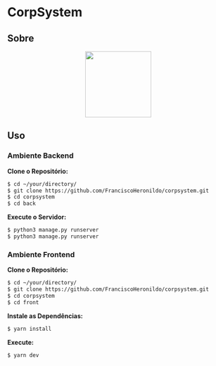 # CorpSystem

## Sobre

<div align="center"><img width="auto" height="150px" src="https://external-content.duckduckgo.com/iu/?u=https%3A%2F%2Fmedia.licdn.com%2Fdms%2Fimage%2FC4D0BAQG6wmpqdawwBw%2Fcompany-logo_200_200%2F0%2F1608148507380%3Fe%3D2147483647%26v%3Dbeta%26t%3D5gSWPwPJuEw17EWNhixoLpGX2rYV1EapD4BKMxojMJg&f=1&nofb=1&ipt=c5db73f7baffe65e6e1208d2cddc7156d072bfe51ab9a69068b8c28e90a09cb5&ipo=images"/></div>

## Uso

### Ambiente Backend

**Clone o Repositório:**

```bash
$ cd ~/your/directory/
$ git clone https://github.com/FranciscoHeronildo/corpsystem.git
$ cd corpsystem
$ cd back
```

**Execute o Servidor:**

```bash
$ python3 manage.py runserver
$ python3 manage.py runserver
```

### Ambiente Frontend

**Clone o Repositório:**

```bash
$ cd ~/your/directory/
$ git clone https://github.com/FranciscoHeronildo/corpsystem.git
$ cd corpsystem
$ cd front
```

**Instale as Dependências:**

```bash
$ yarn install
```

**Execute:**

```bash
$ yarn dev
```
